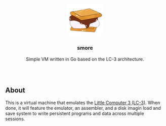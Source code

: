 <br />
<div align="center">
  <img src=".github/icon.png" alt="Logo" width="120">

  <h3 align="center">smore</h3>

  <p align="center">
    Simple VM written in Go based on the LC-3 architecture.
  </p>
</div>

<br>
<br>

## About

This is a virtual machine that emulates the [Little Computer 3 (LC-3)](https://en.wikipedia.org/wiki/Little_Computer_3). When done, it will feature the emulator, an assembler, and a disk imagin load and save system to write persistent programs and data across multiple sessions.
